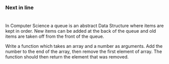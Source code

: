 ### Next in line

#

In Computer Science a queue is an abstract Data Structure where items are kept in order. New items can be added at the back of the queue and old items are taken off from the front of the queue.

Write a function which takes an array and a number as arguments. Add the number to the end of the array, then remove the first element of array. The function should then return the element that was removed.
